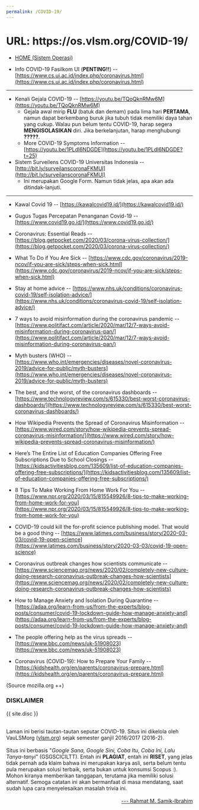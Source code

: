 ```yaml
---
permalink: /COVID-19/
---
```


<h1>URL: https://os.vlsm.org/COVID-19/</h1>

* [HOME (Sistem Operasi)](../)

* Info COVID-19 Fasilkom UI (**PENTING!!**) --
  [https://www.cs.ui.ac.id/index.php/coronavirus.html](https://www.cs.ui.ac.id/index.php/coronavirus.html)

<hr>

* Kenali Gejala COVID-19 --
  [https://youtu.be/TQoQknRMw6M](https://youtu.be/TQoQknRMw6M)
  * Gejala awal mirip **FLU** (batuk dan demam) pada lima hari **PERTAMA**, namun dapat berkembang buruk jika 
    tubuh tidak memiliki daya tahan yang cukup. Walau pun belum tentu COVID-19, harap segera **MENGISOLASIKAN**
    diri. Jika berkelanjutan, harap menghubungi **?????**.
  * More COVID-19 Symptoms Information --
    [https://youtu.be/1PLdl6NDGDE](https://youtu.be/1PLdl6NDGDE?t=25)
* Sistem Surveilens COVID-19 Universitas Indonesia --
  [http://bit.ly/surveilanscoronaFKMUI](http://bit.ly/surveilanscoronaFKMUI) 
  * Ini merupakan Google Form. Namun tidak jelas, apa akan ada ditindak-lanjuti.

<hr>

* Kawal Covid 19 -- 
  [https://kawalcovid19.id/](https://kawalcovid19.id/)

* Gugus Tugas Percepatan Penanganan Covid-19 --
  [https://www.covid19.go.id/](https://www.covid19.go.id/)

* Coronavirus: Essential Reads --
  [https://blog.getpocket.com/2020/03/corona-virus-collection/](https://blog.getpocket.com/2020/03/corona-virus-collection/)

* What To Do if You Are Sick --
  [https://www.cdc.gov/coronavirus/2019-ncov/if-you-are-sick/steps-when-sick.html](https://www.cdc.gov/coronavirus/2019-ncov/if-you-are-sick/steps-when-sick.html)

* Stay at home advice --
  [https://www.nhs.uk/conditions/coronavirus-covid-19/self-isolation-advice/](https://www.nhs.uk/conditions/coronavirus-covid-19/self-isolation-advice/)

* 7 ways to avoid misinformation during the coronavirus pandemic --
  [https://www.politifact.com/article/2020/mar/12/7-ways-avoid-misinformation-during-coronavirus-pan/](https://www.politifact.com/article/2020/mar/12/7-ways-avoid-misinformation-during-coronavirus-pan/)

* Myth busters (WHO) --
  [https://www.who.int/emergencies/diseases/novel-coronavirus-2019/advice-for-public/myth-busters](https://www.who.int/emergencies/diseases/novel-coronavirus-2019/advice-for-public/myth-busters)

* The best, and the worst, of the coronavirus dashboards --
  [https://www.technologyreview.com/s/615330/best-worst-coronavirus-dashboards/](https://www.technologyreview.com/s/615330/best-worst-coronavirus-dashboards/)

* How Wikipedia Prevents the Spread of Coronavirus Misinformation --
  [https://www.wired.com/story/how-wikipedia-prevents-spread-coronavirus-misinformation/](https://www.wired.com/story/how-wikipedia-prevents-spread-coronavirus-misinformation/)

* Here’s The Entire List of Education Companies Offering Free Subscriptions Due to School Closings --
  [https://kidsactivitiesblog.com/135609/list-of-education-companies-offering-free-subscriptions/](https://kidsactivitiesblog.com/135609/list-of-education-companies-offering-free-subscriptions/)

* 8 Tips To Make Working From Home Work For You --
  [https://www.npr.org/2020/03/15/815549926/8-tips-to-make-working-from-home-work-for-you](https://www.npr.org/2020/03/15/815549926/8-tips-to-make-working-from-home-work-for-you)

* COVID-19 could kill the for-profit science publishing model. That would be a good thing --
  [https://www.latimes.com/business/story/2020-03-03/covid-19-open-science](https://www.latimes.com/business/story/2020-03-03/covid-19-open-science)

* Coronavirus outbreak changes how scientists communicate --
  [https://www.sciencemag.org/news/2020/02/completely-new-culture-doing-research-coronavirus-outbreak-changes-how-scientists](https://www.sciencemag.org/news/2020/02/completely-new-culture-doing-research-coronavirus-outbreak-changes-how-scientists)

* How to Manage Anxiety and Isolation During Quarantine  --
  [https://adaa.org/learn-from-us/from-the-experts/blog-posts/consumer/covid-19-lockdown-guide-how-manage-anxiety-and](https://adaa.org/learn-from-us/from-the-experts/blog-posts/consumer/covid-19-lockdown-guide-how-manage-anxiety-and)

* The people offering help as the virus spreads --
  [https://www.bbc.com/news/uk-51908023](https://www.bbc.com/news/uk-51908023)

* Coronavirus (COVID-19): How to Prepare Your Family --
  [https://kidshealth.org/en/parents/coronavirus-prepare.html](https://kidshealth.org/en/parents/coronavirus-prepare.html)

(Source mozilla.org ++)

<h3>DISKLAIMER</h3>

{{ site.disc }}

<br>
Laman ini berisi tautan-tautan seputar COVID-19.
Situs ini dikelola oleh VauLSMorg (<a href="https://vlsm.org/">vlsm.org</a>) 
sejak semester ganjil 2016/2017 (2016-2).<br><br>
Situs ini berbasis 
"<i>Google Sana, Google Sini, Coba Itu, Coba Ini, Lalu Tanya-tanyi</i>" (GSGSCICILTT). 
Entah ini <b>PLAGIAT</b>, entah ini <b>RISET</b>, 
yang jelas tidak pernah ada klaim bahwa ini merupakan karya asli, 
serta belum tentu pula merupakan solusi terbaik, 
serta bukan untuk konsumsi Scopus :).
Mohon kiranya memberikan tanggapan,
terutama jika memiliki solusi alternatif.
Semoga catatan ini akan bermanfaat di masa mendatang,
saat sudah lupa cara menyelesaikan masalah trivia ini.<br><br>
<div style="text-align: right;">
<a href="http://rahmatm.samik-ibrahim.vlsm.org/">--- Rahmat M. Samik-Ibrahim</a><br></div>
<br>

